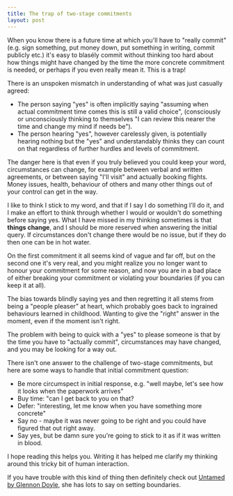 ```yaml
---
title: The trap of two-stage commitments
layout: post
---
```


When you know there is a future time at which you'll have to "really commit" (e.g. sign something, put money down, put something in writing, commit publicly etc.) it's easy to blasély commit without thinking too hard about how things might have changed by the time the more concrete commitment is needed, or perhaps if you even really mean it. This is a trap!

There is an unspoken mismatch in understanding of what was just casually agreed:

- The person saying "yes" is often implicitly saying "assuming when actual commitment time comes this is still a valid choice", (consciously or unconsciously thinking to themselves "I can review this nearer the time and change my mind if needs be").
- The person hearing "yes", however carelessly given, is potentially hearing nothing but the "yes" and understandably thinks they can count on that regardless of further hurdles and levels of commitment.

The danger here is that even if you truly believed you could keep your word, circumstances can change, for example between verbal and written agreements, or between saying "I'll visit" and actually booking flights. Money issues, health, behaviour of others and many other things out of your control can get in the way.

I like to think I stick to my word, and that if I say I do something I'll do it, and I make an effort to think through whether I would or wouldn't do something before saying yes. What I have missed in my thinking sometimes is that **things change**, and I should be more reserved when answering the initial query. If circumstances don't change there would be no issue, but if they do then one can be in hot water.

On the first commitment it all seems kind of vague and far off, but on the second one it's very real, and you might realize you no longer want to honour your commitment for some reason, and now you are in a bad place of either breaking your commitment or violating your boundaries (if you can keep it at all).

The bias towards blindly saying yes and then regretting it all stems from being a "people pleaser" at heart, which probably goes back to ingrained behaviours learned in childhood. Wanting to give the "right" answer in the moment, even if the moment isn't right.

The problem with being to quick with a "yes" to please someone is that by the time you have to "actually commit", circumstances may have changed, and you may be looking for a way out.

There isn't one answer to the challenge of two-stage commitments, but here are some ways to handle that initial commitment question:

- Be more circumspect in initial response, e.g. "well maybe, let's see how it looks when the paperwork arrives"
- Buy time: "can I get back to you on that?
- Defer: "interesting, let me know when you have something more concrete"
- Say no - maybe it was never going to be right and you could have figured that out right away.
- Say yes, but be damn sure you're going to stick to it as if it was written in blood.

I hope reading this helps you. Writing it has helped me clarify my thinking around this tricky bit of human interaction.

If you have trouble with this kind of thing then definitely check out [Untamed by Glennon Doyle](https://www.amazon.co.uk/Untamed-Stop-pleasing-start-living-ebook/dp/B082K7QXRQ), she has lots to say on setting boundaries.

